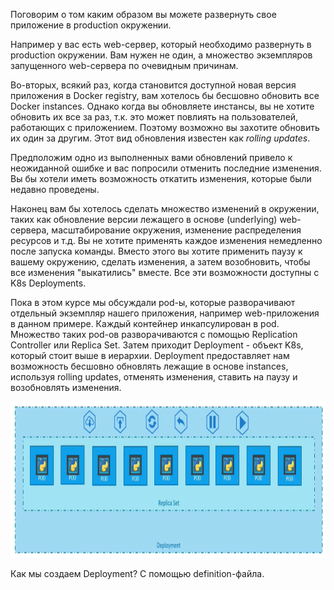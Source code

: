Поговорим о том каким образом вы можете развернуть свое приложение в production окружении.

Например у вас есть web-сервер, который необходимо развернуть в production окружении. Вам нужен не один, а множество экземпляров запущенного web-сервера по очевидным причинам.

Во-вторых, всякий раз, когда становится доступной новая версия приложения в Docker registry, вам хотелось бы бесшовно обновить все Docker instances. Однако когда вы обновляете инстансы, вы не хотите обновить их все за раз, т.к. это может повлиять на пользователей, работающих с приложением. Поэтому возможно вы захотите обновить их один за другим. Этот вид обновления известен как *rolling updates*.

Предположим одно из выполненных вами обновлений привело к неожиданной ошибке и вас попросили отменить последние изменения. Вы бы хотели иметь возможность откатить изменения, которые были недавно проведены.

Наконец вам бы хотелось сделать множество изменений в окружении, таких как обновление версии лежащего в основе (underlying) web-сервера, масштабирование окружения, изменение распределения ресурсов и т.д. Вы не хотите применять каждое изменения немедленно после запуска команды. Вместо этого вы хотите применить паузу к вашему окружению, сделать изменения, а затем возобновить, чтобы все изменения "выкатились" вместе. Все эти возможности доступны с K8s Deployments.

Пока в этом курсе мы обсуждали pod-ы, которые разворачивают отдельный экземпляр нашего приложения, например web-приложения в данном примере. Каждый контейнер инкапсулирован в pod. Множество таких pod-ов разворачиваются с помощью Replication Controller или Replica Set. Затем приходит Deployment - объект K8s, который стоит выше в иерархии. Deployment предоставляет нам возможность бесшовно обновлять лежащие в основе instances, используя rolling updates, отменять изменения, ставить на паузу и возобновлять изменения.

<img src="image.png" width="800" height="250"><br>

Как мы создаем Deployment? С помощью definition-файла.

